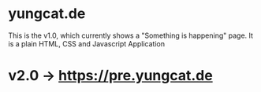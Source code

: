# yungcat.de

This is the v1.0, which currently shows a "Something is happening" page. It is a plain HTML, CSS and Javascript Application
# v2.0 -> https://pre.yungcat.de
